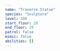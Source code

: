 ```yaml
---
name: "Traverse Statue"
species: "Sculpture"
level: 100
start_floor: 28
end_floor: 29
patrol: false
mimic: false
abilities: []
---
```

